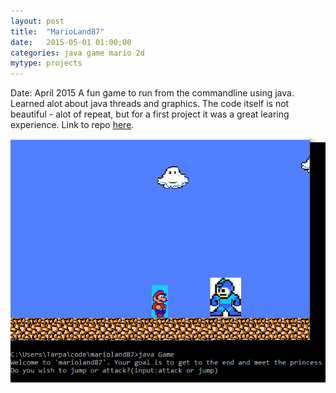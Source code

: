 ```yaml
---
layout: post
title:  "MarioLand87"
date:   2015-05-01 01:00;00
categories: java game mario 2d
mytype: projects
---
```

Date: April 2015
A fun game to run from the commandline using java. Learned alot about java threads and graphics. The code itself is not beautiful - alot of repeat, but for a first project it was a great learing experience.
Link to repo [here](https://github.com/BTruer/marioland87).

![alt text](images/marioland.PNG "Java")
